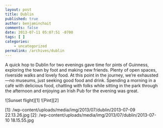 ```yaml
---
layout: post
title: Dublin
published: true
author: benjaminchait
comments: false
date: 2013-07-11 05:07:51 -0700
tags: [ ]
categories:
    - uncategorized
permalink: /archives/dublin
---
```

A quick hop to Dublin for two evenings gave time for pints of Guinness, exploring the town by foot and making new friends. Plenty of open spaces, riverside walks and lovely food. At this point in the journey, we&#8217;re exhausted—no museums, just seeking good food and drink. Spending a morning in a café with delicious food, chatting with folks while sitting in the park through the afternoon and enjoying an Irish Pub for the evening was great.


![Sunset flight][1] 
![Pint][2]

 [1]: /wp-content/uploads/media/img/2013/07/dublin/2013-07-09 22.13.26.jpg
 [2]: /wp-content/uploads/media/img/2013/07/dublin/2013-07-10 18.15.55.jpg